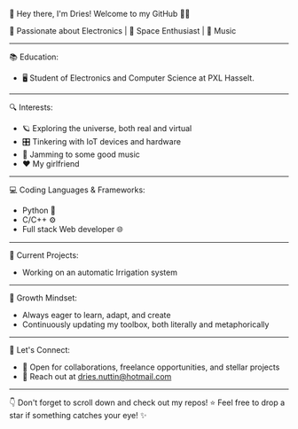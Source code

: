 👋 Hey there, I'm Dries! Welcome to my GitHub 👨‍💻

🔌 Passionate about Electronics | 🌌 Space Enthusiast | 🎵 Music 

---

📚 Education:
- 🖥️ Student of Electronics and Computer Science at PXL Hasselt.

---

🔍 Interests:

- 🪐 Exploring the universe, both real and virtual
- 🎛️ Tinkering with IoT devices and hardware
- 🎼 Jamming to some good music
- ❤️ My girlfriend

---

💻 Coding Languages & Frameworks:

- Python 🐍
- C/C++ ⚙️
- Full stack Web developer 🌐

---

🔭 Current Projects:

- Working on an automatic Irrigation system
  
---

🌱 Growth Mindset:

- Always eager to learn, adapt, and create
- Continuously updating my toolbox, both literally and metaphorically

---

🤝 Let's Connect:

- 💼 Open for collaborations, freelance opportunities, and stellar projects
- 💌 Reach out at dries.nuttin@hotmail.com

---

👇 Don't forget to scroll down and check out my repos! ⭐️ Feel free to drop a star if something catches your eye! ✨
